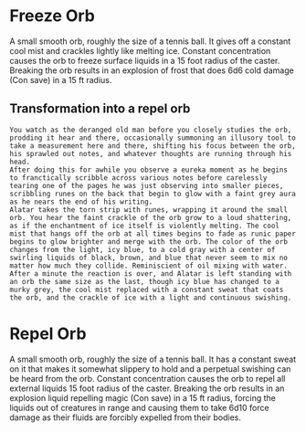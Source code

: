 # Freeze Orb
A small smooth orb, roughly the size of a tennis ball. It gives off a constant cool mist and crackles lightly like melting ice. Constant concentration causes the orb to freeze surface liquids in a 15 foot radius of the caster. Breaking the orb results in an explosion of frost that does 6d6 cold damage (Con save) in a 15 ft radius.

## Transformation into a repel orb
	You watch as the deranged old man before you closely studies the orb, prodding it hear and there, occasionally summoning an illusory tool to take a measurement here and there, shifting his focus between the orb, his sprawled out notes, and whatever thoughts are running through his head.
	After doing this for awhile you observe a eureka moment as he begins to franctically scribble across various notes before carelessly tearing one of the pages he was just observing into smaller pieces, scribbling runes on the back that begin to glow with a faint grey aura as he nears the end of his writing.
	Alatar takes the torn strip with runes, wrapping it around the small orb. You hear the faint crackle of the orb grow to a loud shattering, as if the enchantment of ice itself is violently melting. The cool mist that hangs off the orb at all times begins to fade as runic paper begins to glow brighter and merge with the orb. The color of the orb changes from the light, icy blue, to a cold gray with a center of swirling liquids of black, brown, and blue that never seem to mix no matter how much they collide. Reminiscient of oil mixing with water. 
	After a minute the reaction is over, and Alatar is left standing with an orb the same size as the last, though icy blue has changed to a murky grey, the cool mist replaced with a constant sweat that coats the orb, and the crackle of ice with a light and continuous swishing.
	
# Repel Orb
A small smooth orb, roughly the size of a tennis ball. It has a constant sweat on it that makes it somewhat slippery to hold and a perpetual swishing can be heard from the orb. Constant concentration causes the orb to repel all external liquids 15 foot radius of the caster. Breaking the orb results in an explosion liquid repelling magic (Con save) in a 15 ft radius, forcing the liquids out of creatures in range and causing them to take 6d10 force damage as their fluids are forcibly expelled from their bodies.